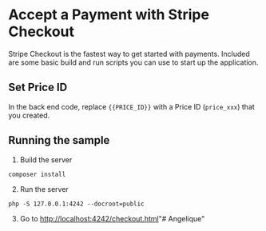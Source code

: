 # Accept a Payment with Stripe Checkout

Stripe Checkout is the fastest way to get started with payments. Included are some basic build and run scripts you can use to start up the application.

## Set Price ID

In the back end code, replace `{{PRICE_ID}}` with a Price ID (`price_xxx`) that you created.

## Running the sample

1. Build the server

~~~
composer install
~~~

2. Run the server

~~~
php -S 127.0.0.1:4242 --docroot=public
~~~

3. Go to [http://localhost:4242/checkout.html](http://localhost:4242/checkout.html)"# Angelique" 
